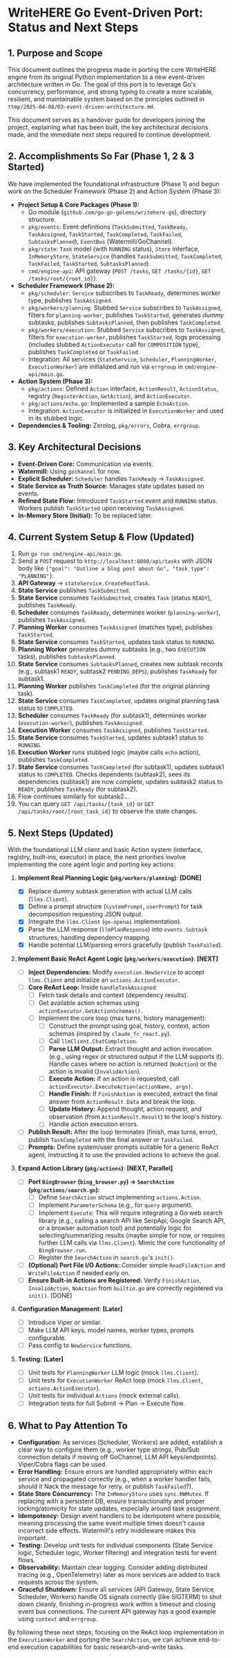 # WriteHERE Go Event-Driven Port: Status and Next Steps

## 1. Purpose and Scope

This document outlines the progress made in porting the core WriteHERE engine from its original Python implementation to a new event-driven architecture written in Go. The goal of this port is to leverage Go's concurrency, performance, and strong typing to create a more scalable, resilient, and maintainable system based on the principles outlined in `ttmp/2025-04-08/03-event-driven-architecture.md`.

This document serves as a handover guide for developers joining the project, explaining what has been built, the key architectural decisions made, and the immediate next steps required to continue development.

## 2. Accomplishments So Far (Phase 1, 2 & 3 Started)

We have implemented the foundational infrastructure (Phase 1) and begun work on the Scheduler Framework (Phase 2) and Action System (Phase 3):

- **Project Setup & Core Packages (Phase 1):**
  - Go module (`github.com/go-go-golems/writehere-go`), directory structure.
  - `pkg/events`: Event definitions (`TaskSubmitted`, `TaskReady`, `TaskAssigned`, `TaskStarted`, `TaskCompleted`, `TaskFailed`, `SubtasksPlanned`), `EventBus` (Watermill/GoChannel).
  - `pkg/state`: `Task` model (with `RUNNING` status), `Store` interface, `InMemoryStore`, `StateService` (handles `TaskSubmitted`, `TaskCompleted`, `TaskFailed`, `TaskStarted`, `SubtasksPlanned`).
  - `cmd/engine-api`: API gateway (`POST /tasks`, `GET /tasks/{id}`, `GET /tasks/root/{root_id}`).
- **Scheduler Framework (Phase 2):**
  - `pkg/scheduler`: `Service` subscribes to `TaskReady`, determines worker type, publishes `TaskAssigned`.
  - `pkg/workers/planning`: Stubbed `Service` subscribes to `TaskAssigned`, filters for `planning-worker`, publishes `TaskStarted`, generates _dummy_ subtasks, publishes `SubtasksPlanned`, then publishes `TaskCompleted`.
  - `pkg/workers/execution`: Stubbed `Service` subscribes to `TaskAssigned`, filters for `execution-worker`, publishes `TaskStarted`, logs processing (includes stubbed `ActionExecutor` call for `COMPOSITION` type), publishes `TaskCompleted` or `TaskFailed`.
  - Integration: All services (`StateService`, `Scheduler`, `PlanningWorker`, `ExecutionWorker`) are initialized and run via `errgroup` in `cmd/engine-api/main.go`.
- **Action System (Phase 3):**
  - `pkg/actions`: Defined `Action` interface, `ActionResult`, `ActionStatus`, registry (`RegisterAction`, `GetAction`), and `ActionExecutor`.
  - `pkg/actions/echo.go`: Implemented a sample `EchoAction`.
  - Integration: `ActionExecutor` is initialized in `ExecutionWorker` and used in its stubbed logic.
- **Dependencies & Tooling:** Zerolog, `pkg/errors`, Cobra, `errgroup`.

## 3. Key Architectural Decisions

- **Event-Driven Core:** Communication via events.
- **Watermill:** Using `gochannel` for now.
- **Explicit Scheduler:** `Scheduler` handles `TaskReady` -> `TaskAssigned`.
- **State Service as Truth Source:** Manages state updates based on events.
- **Refined State Flow:** Introduced `TaskStarted` event and `RUNNING` status. Workers publish `TaskStarted` upon receiving `TaskAssigned`.
- **In-Memory Store (Initial):** To be replaced later.

## 4. Current System Setup & Flow (Updated)

1.  Run `go run cmd/engine-api/main.go`.
2.  Send a `POST` request to `http://localhost:8080/api/tasks` with JSON body like `{"goal": "Outline a blog post about Go", "task_type": "PLANNING"}`.
3.  **API Gateway** -> `stateService.CreateRootTask`.
4.  **State Service** publishes `TaskSubmitted`.
5.  **State Service** consumes `TaskSubmitted`, creates `Task` (status `READY`), publishes `TaskReady`.
6.  **Scheduler** consumes `TaskReady`, determines worker (`planning-worker`), publishes `TaskAssigned`.
7.  **Planning Worker** consumes `TaskAssigned` (matches type), publishes `TaskStarted`.
8.  **State Service** consumes `TaskStarted`, updates task status to `RUNNING`.
9.  **Planning Worker** generates dummy subtasks (e.g., two `EXECUTION` tasks), publishes `SubtasksPlanned`.
10. **State Service** consumes `SubtasksPlanned`, creates new subtask records (e.g., subtask1 `READY`, subtask2 `PENDING_DEPS`), publishes `TaskReady` for subtask1.
11. **Planning Worker** publishes `TaskCompleted` (for the original planning task).
12. **State Service** consumes `TaskCompleted`, updates original planning task status to `COMPLETED`.
13. **Scheduler** consumes `TaskReady` (for subtask1), determines worker (`execution-worker`), publishes `TaskAssigned`.
14. **Execution Worker** consumes `TaskAssigned`, publishes `TaskStarted`.
15. **State Service** consumes `TaskStarted`, updates subtask1 status to `RUNNING`.
16. **Execution Worker** runs stubbed logic (maybe calls `echo` action), publishes `TaskCompleted`.
17. **State Service** consumes `TaskCompleted` (for subtask1), updates subtask1 status to `COMPLETED`. Checks dependents (subtask2), sees its dependencies (subtask1) are now complete, updates subtask2 status to `READY`, publishes `TaskReady` (for subtask2).
18. Flow continues similarly for subtask2...
19. You can query `GET /api/tasks/{task_id}` or `GET /api/tasks/root/{root_task_id}` to observe the state changes.

## 5. Next Steps (Updated)

With the foundational LLM client and basic Action system (interface, registry, built-ins, executor) in place, the next priorities involve implementing the core agent logic and porting key actions:

1.  **Implement Real Planning Logic (`pkg/workers/planning`)**: **[DONE]**

    - [x] Replace dummy subtask generation with actual LLM calls (`llms.Client`).
    - [x] Define a prompt structure (`systemPrompt`, `userPrompt`) for task decomposition requesting JSON output.
    - [x] Integrate the `llms.Client` (`go-openai` implementation).
    - [x] Parse the LLM response (`llmPlanResponse`) into `events.Subtask` structures, handling dependency mapping.
    - [x] Handle potential LLM/parsing errors gracefully (publish `TaskFailed`).

2.  **Implement Basic ReAct Agent Logic (`pkg/workers/execution`)**: **[NEXT]**

    - [ ] **Inject Dependencies:** Modify `execution.NewService` to accept `llms.Client` and initialize an `actions.ActionExecutor`.
    - [ ] **Core ReAct Loop:** Inside `handleTaskAssigned`:
      - [ ] Fetch task details and context (dependency results).
      - [ ] Get available action schemas using `actionExecutor.GetActionSchemas()`.
      - [ ] Implement the core loop (max turns, history management):
        - [ ] Construct the prompt using goal, history, context, action schemas (inspired by `claude_fc_react.py`).
        - [ ] Call `llmClient.ChatCompletion`.
        - [ ] **Parse LLM Output:** Extract thought and action invocation (e.g., using regex or structured output if the LLM supports it). Handle cases where no action is returned (`NoAction`) or the action is invalid (`InvalidAction`).
        - [ ] **Execute Action:** If an action is requested, call `actionExecutor.ExecuteAction(actionName, args)`.
        - [ ] **Handle Finish:** If `FinishAction` is executed, extract the final answer from `ActionResult.Data` and break the loop.
        - [ ] **Update History:** Append thought, action request, and observation (from `ActionResult.Result`) to the loop's history.
        - [ ] Handle action execution errors.
    - [ ] **Publish Result:** After the loop terminates (finish, max turns, error), publish `TaskCompleted` with the final answer or `TaskFailed`.
    - [ ] **Prompts:** Define system/user prompts suitable for a generic ReAct agent, instructing it to use the provided actions to achieve the goal.

3.  **Expand Action Library (`pkg/actions`)**: **[NEXT, Parallel]**

    - [ ] **Port `BingBrowser` (`bing_browser.py`) -> `SearchAction` (`pkg/actions/search.go`):**
      - [ ] Define `SearchAction` struct implementing `actions.Action`.
      - [ ] Implement `ParameterSchema` (e.g., for `query` argument).
      - [ ] Implement `Execute`: This will require integrating a Go web search library (e.g., calling a search API like SerpApi, Google Search API, or a browser automation tool) and potentially logic for selecting/summarizing results (maybe simple for now, or requires further LLM calls via `llms.Client`). Mimic the core functionality of `BingBrowser.run`.
      - [ ] Register the `SearchAction` in `search.go`'s `init()`.
    - [ ] **(Optional) Port File I/O Actions:** Consider simple `ReadFileAction` and `WriteFileAction` if needed early on.
    - [ ] **Ensure Built-in Actions are Registered:** Verify `FinishAction`, `InvalidAction`, `NoAction` from `builtin.go` are correctly registered via `init()`. [DONE]

4.  **Configuration Management**: **[Later]**

    - [ ] Introduce Viper or similar.
    - [ ] Make LLM API keys, model names, worker types, prompts configurable.
    - [ ] Pass config to `NewService` functions.

5.  **Testing**: **[Later]**
    - [ ] Unit tests for `PlanningWorker` LLM logic (mock `llms.Client`).
    - [ ] Unit tests for `ExecutionWorker` ReAct loop (mock `llms.Client`, `actions.ActionExecutor`).
    - [ ] Unit tests for individual `Actions` (mock external calls).
    - [ ] Integration tests for full Submit -> Plan -> Execute flow.

## 6. What to Pay Attention To

- **Configuration:** As services (Scheduler, Workers) are added, establish a clear way to configure them (e.g., worker type strings, Pub/Sub connection details if moving off GoChannel, LLM API keys/endpoints). Viper/Cobra flags can be used.
- **Error Handling:** Ensure errors are handled appropriately within each service and propagated correctly (e.g., when a worker handler fails, should it Nack the message for retry, or publish `TaskFailed`?).
- **State Store Concurrency:** The `InMemoryStore` uses `sync.RWMutex`. If replacing with a persistent DB, ensure transactionality and proper locking/atomicity for state updates, especially around task assignment.
- **Idempotency:** Design event handlers to be idempotent where possible, meaning processing the same event multiple times doesn't cause incorrect side effects. Watermill's retry middleware makes this important.
- **Testing:** Develop unit tests for individual components (State Service logic, Scheduler logic, Worker filtering) and integration tests for event flows.
- **Observability:** Maintain clear logging. Consider adding distributed tracing (e.g., OpenTelemetry) later as more services are added to track requests across the system.
- **Graceful Shutdown:** Ensure all services (API Gateway, State Service, Scheduler, Workers) handle OS signals correctly (like SIGTERM) to shut down cleanly, finishing in-progress work within a timeout and closing event bus connections. The current API gateway has a good example using `context` and `errgroup`.

By following these next steps, focusing on the ReAct loop implementation in the `ExecutionWorker` and porting the `SearchAction`, we can achieve end-to-end execution capabilities for basic research-and-write tasks.
